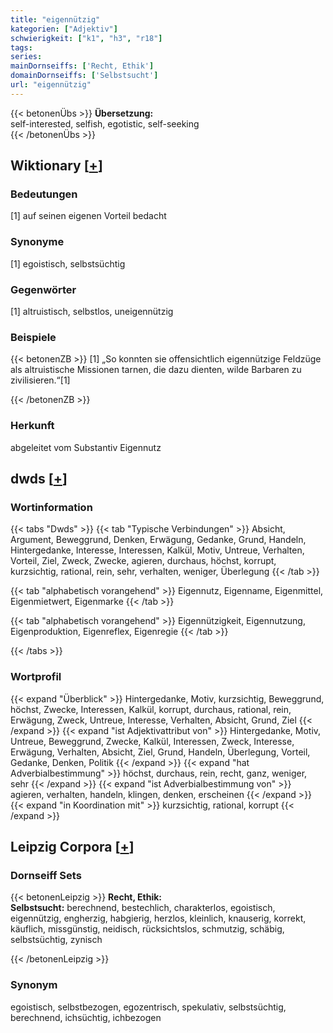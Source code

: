 ```yaml
---
title: "eigennützig"
kategorien: ["Adjektiv"]
schwierigkeit: ["k1", "h3", "r18"]
tags:
series:
mainDornseiffs: ['Recht, Ethik']
domainDornseiffs: ['Selbstsucht']
url: "eigennützig"
---
```


{{< betonenÜbs >}}
**Übersetzung:**  
self-interested, selfish, egotistic, self-seeking  
{{< /betonenÜbs >}}

## Wiktionary [[+](https://de.wiktionary.org/wiki/eigennützig)]

### Bedeutungen
[1] auf seinen eigenen Vorteil bedacht  

### Synonyme
[1] egoistisch, selbstsüchtig  

### Gegenwörter
[1] altruistisch, selbstlos, uneigennützig  

### Beispiele
{{< betonenZB >}}
[1] „So konnten sie offensichtlich eigennützige Feldzüge als altruistische Missionen tarnen, die dazu dienten, wilde Barbaren zu zivilisieren.“[1]  

{{< /betonenZB >}}
### Herkunft
abgeleitet vom Substantiv Eigennutz  



## dwds [[+](https://www.dwds.de/wb/eigennützig)]

### Wortinformation
{{< tabs "Dwds" >}}
{{< tab "Typische Verbindungen" >}}
Absicht, Argument, Beweggrund, Denken, Erwägung, Gedanke, Grund, Handeln, Hintergedanke, Interesse, Interessen, Kalkül, Motiv, Untreue, Verhalten, Vorteil, Ziel, Zweck, Zwecke, agieren, durchaus, höchst, korrupt, kurzsichtig, rational, rein, sehr, verhalten, weniger, Überlegung
{{< /tab >}}

{{< tab "alphabetisch vorangehend" >}}
Eigennutz, Eigenname, Eigenmittel, Eigenmietwert, Eigenmarke
{{< /tab >}}

{{< tab "alphabetisch vorangehend" >}}
Eigennützigkeit, Eigennutzung, Eigenproduktion, Eigenreflex, Eigenregie
{{< /tab >}}

{{< /tabs >}}

### Wortprofil
{{< expand "Überblick" >}} Hintergedanke, Motiv, kurzsichtig, Beweggrund, höchst, Zwecke, Interessen, Kalkül, korrupt, durchaus, rational, rein, Erwägung, Zweck, Untreue, Interesse, Verhalten, Absicht, Grund, Ziel {{< /expand >}}
{{< expand "ist Adjektivattribut von" >}} Hintergedanke, Motiv, Untreue, Beweggrund, Zwecke, Kalkül, Interessen, Zweck, Interesse, Erwägung, Verhalten, Absicht, Ziel, Grund, Handeln, Überlegung, Vorteil, Gedanke, Denken, Politik {{< /expand >}}
{{< expand "hat Adverbialbestimmung" >}} höchst, durchaus, rein, recht, ganz, weniger, sehr {{< /expand >}}
{{< expand "ist Adverbialbestimmung von" >}} agieren, verhalten, handeln, klingen, denken, erscheinen {{< /expand >}}
{{< expand "in Koordination mit" >}} kurzsichtig, rational, korrupt {{< /expand >}}

## Leipzig Corpora [[+](https://corpora.uni-leipzig.de/en/res?word=eigennützig&corpusId=deu_newscrawl-public_2018)]

### Dornseiff Sets
{{< betonenLeipzig >}}
**Recht, Ethik:**  
**Selbstsucht:** berechnend, bestechlich, charakterlos, egoistisch, eigennützig, engherzig, habgierig, herzlos, kleinlich, knauserig, korrekt, käuflich, missgünstig, neidisch, rücksichtslos, schmutzig, schäbig, selbstsüchtig, zynisch  

{{< /betonenLeipzig >}}

### Synonym
egoistisch, selbstbezogen, egozentrisch, spekulativ, selbstsüchtig, berechnend, ichsüchtig, ichbezogen

